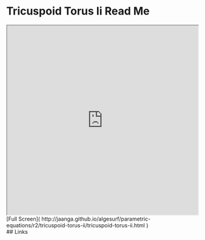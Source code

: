 Tricuspoid Torus Ii Read Me
===

<iframe src='http://jaanga.github.io/algesurf/parametric-equations/r2/tricuspoid-torus-ii/tricuspoid-torus-ii.html' width=100% height=500px >
There is an `iframe` here. It is not visible when viewed on github.com/algesurf. To view, please see 'Project Links' below.
</iframe>
[Full Screen]( http://jaanga.github.io/algesurf/parametric-equations/r2/tricuspoid-torus-ii/tricuspoid-torus-ii.html )
<br>
## Links 
<http://www.3d-meier.de/tut3/Seite141.html>  
